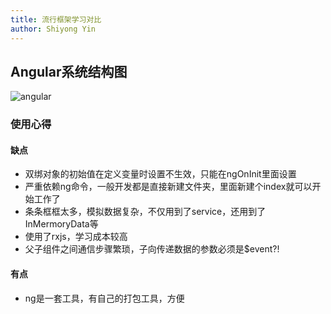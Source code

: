 ```yaml
---
title: 流行框架学习对比
author: Shiyong Yin
---
```

## Angular系统结构图

![angular](/diary/img/Angular系统结构图.png)

### 使用心得

#### 缺点

- 双绑对象的初始值在定义变量时设置不生效，只能在ngOnInit里面设置
- 严重依赖ng命令，一般开发都是直接新建文件夹，里面新建个index就可以开始工作了
- 条条框框太多，模拟数据复杂，不仅用到了service，还用到了InMermoryData等
- 使用了rxjs，学习成本较高
- 父子组件之间通信步骤繁琐，子向传递数据的参数必须是$event?!

#### 有点

- ng是一套工具，有自己的打包工具，方便



